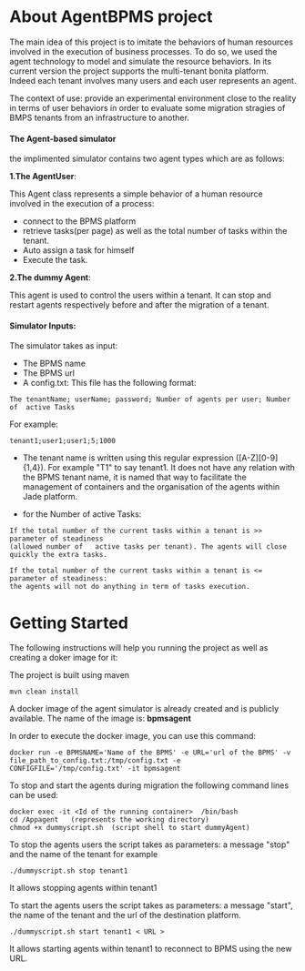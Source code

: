 
# About AgentBPMS project

The main idea of this project is to imitate the behaviors of human resources involved in the execution of business processes.
To do so, we used the agent technology to model and simulate the resource behaviors. 
In its current version the project supports the multi-tenant bonita platform. 
Indeed each tenant involves many users and each user represents an agent. 

The context of use: provide an experimental environment close to the reality in terms of user behaviors in order to evaluate some migration stragies of BMPS tenants from an infrastructure to another.

#### The Agent-based simulator 

the implimented simulator contains two agent types which are as follows:

**1.The AgentUser**: 

This Agent class represents a simple behavior of a human resource involved in the execution of a process: 

  * connect to the BPMS platform
  * retrieve tasks(per page) as well as the total number of tasks within the tenant.
  * Auto assign a task for himself 
  * Execute the task. 
  
**2.The dummy Agent**: 

This agent is used to control the users within a tenant. It can stop and restart agents respectively before and after the migration of a tenant.

#### Simulator Inputs:

The simulator takes as input: 

* The BPMS name
* The BPMS url
* A config.txt: This file has the following format: 
```
The tenantName; userName; password; Number of agents per user; Number of  active Tasks 
```
For example:

```
tenant1;user1;user1;5;1000
```
- The tenant name is written using this regular expression ([A-Z][0-9]{1,4}). For example "T1" to say tenant1. It does not have any relation with the BPMS tenant name, it is named that way to facilitate the management of containers and the organisation of the agents within Jade platform. 

- for the Number of  active Tasks: 
```
If the total number of the current tasks within a tenant is >> parameter of steadiness 
(allowed number of   active tasks per tenant). The agents will close quickly the extra tasks.
```
 ```
If the total number of the current tasks within a tenant is <= parameter of steadiness: 
the agents will not do anything in term of tasks execution. 
```
# Getting Started  

The following instructions will help you running the project as well as creating a doker image for it:

The project is built using maven

```
mvn clean install
```
A docker image of the agent simulator is already created and is publicly available.
The name of the image is: **bpmsagent**
 
In order to execute the docker image, you can use this command:

```
docker run -e BPMSNAME='Name of the BPMS' -e URL='url of the BPMS' -v file_path_to_config.txt:/tmp/config.txt -e CONFIGFILE='/tmp/config.txt' -it bpmsagent
```
To stop and start the agents during migration the following command lines can be used:

```
docker exec -it <Id of the running container>  /bin/bash
cd /Appagent   (represents the working directory)
chmod +x dummyscript.sh  (script shell to start dummyAgent)
```
To stop the agents users the script takes as parameters: a message "stop" and the name of the tenant for example   

```
./dummyscript.sh stop tenant1
```
It allows stopping agents within tenant1 

To start the agents users the script takes as parameters: a message "start", the name of the tenant and the url of the destination platform.
 ```
 ./dummyscript.sh start tenant1 < URL >
  ```
It allows starting agents within tenant1 to reconnect to BPMS using the new URL.
